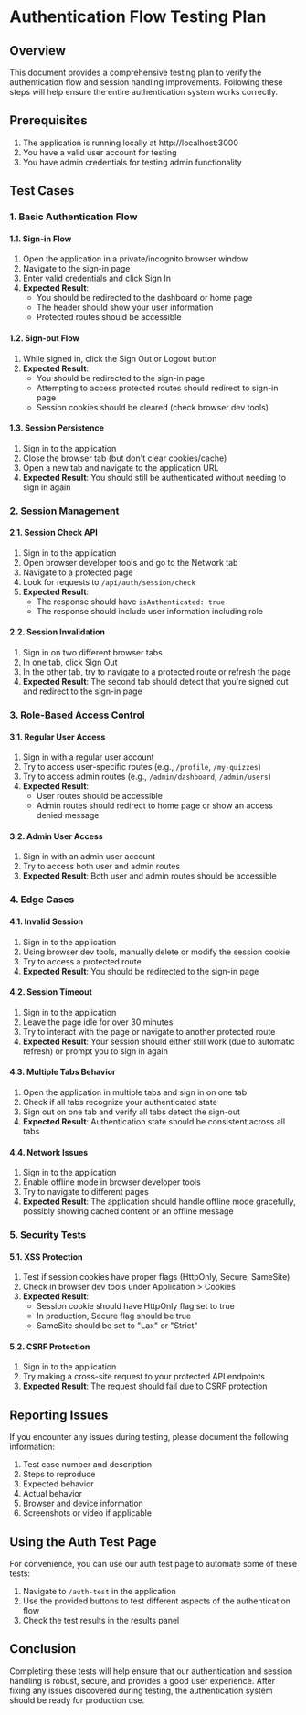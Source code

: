 # Authentication Flow Testing Plan

## Overview
This document provides a comprehensive testing plan to verify the authentication flow and session handling improvements. Following these steps will help ensure the entire authentication system works correctly.

## Prerequisites
1. The application is running locally at http://localhost:3000
2. You have a valid user account for testing
3. You have admin credentials for testing admin functionality

## Test Cases

### 1. Basic Authentication Flow

#### 1.1. Sign-in Flow
1. Open the application in a private/incognito browser window
2. Navigate to the sign-in page
3. Enter valid credentials and click Sign In
4. **Expected Result**: 
   - You should be redirected to the dashboard or home page
   - The header should show your user information
   - Protected routes should be accessible

#### 1.2. Sign-out Flow
1. While signed in, click the Sign Out or Logout button
2. **Expected Result**:
   - You should be redirected to the sign-in page
   - Attempting to access protected routes should redirect to sign-in page
   - Session cookies should be cleared (check browser dev tools)

#### 1.3. Session Persistence
1. Sign in to the application
2. Close the browser tab (but don't clear cookies/cache)
3. Open a new tab and navigate to the application URL
4. **Expected Result**: You should still be authenticated without needing to sign in again

### 2. Session Management

#### 2.1. Session Check API
1. Sign in to the application
2. Open browser developer tools and go to the Network tab
3. Navigate to a protected page
4. Look for requests to `/api/auth/session/check`
5. **Expected Result**: 
   - The response should have `isAuthenticated: true` 
   - The response should include user information including role

#### 2.2. Session Invalidation
1. Sign in on two different browser tabs
2. In one tab, click Sign Out
3. In the other tab, try to navigate to a protected route or refresh the page
4. **Expected Result**: The second tab should detect that you're signed out and redirect to the sign-in page

### 3. Role-Based Access Control

#### 3.1. Regular User Access
1. Sign in with a regular user account
2. Try to access user-specific routes (e.g., `/profile`, `/my-quizzes`)
3. Try to access admin routes (e.g., `/admin/dashboard`, `/admin/users`)
4. **Expected Result**: 
   - User routes should be accessible
   - Admin routes should redirect to home page or show an access denied message

#### 3.2. Admin User Access
1. Sign in with an admin user account
2. Try to access both user and admin routes
3. **Expected Result**: Both user and admin routes should be accessible

### 4. Edge Cases

#### 4.1. Invalid Session
1. Sign in to the application
2. Using browser dev tools, manually delete or modify the session cookie
3. Try to access a protected route
4. **Expected Result**: You should be redirected to the sign-in page

#### 4.2. Session Timeout
1. Sign in to the application
2. Leave the page idle for over 30 minutes
3. Try to interact with the page or navigate to another protected route
4. **Expected Result**: Your session should either still work (due to automatic refresh) or prompt you to sign in again

#### 4.3. Multiple Tabs Behavior
1. Open the application in multiple tabs and sign in on one tab
2. Check if all tabs recognize your authenticated state
3. Sign out on one tab and verify all tabs detect the sign-out
4. **Expected Result**: Authentication state should be consistent across all tabs

#### 4.4. Network Issues
1. Sign in to the application
2. Enable offline mode in browser developer tools
3. Try to navigate to different pages
4. **Expected Result**: The application should handle offline mode gracefully, possibly showing cached content or an offline message

### 5. Security Tests

#### 5.1. XSS Protection
1. Test if session cookies have proper flags (HttpOnly, Secure, SameSite)
2. Check in browser dev tools under Application > Cookies
3. **Expected Result**: 
   - Session cookie should have HttpOnly flag set to true
   - In production, Secure flag should be true
   - SameSite should be set to "Lax" or "Strict"

#### 5.2. CSRF Protection
1. Sign in to the application
2. Try making a cross-site request to your protected API endpoints
3. **Expected Result**: The request should fail due to CSRF protection

## Reporting Issues

If you encounter any issues during testing, please document the following information:

1. Test case number and description
2. Steps to reproduce
3. Expected behavior
4. Actual behavior
5. Browser and device information
6. Screenshots or video if applicable

## Using the Auth Test Page

For convenience, you can use our auth test page to automate some of these tests:

1. Navigate to `/auth-test` in the application
2. Use the provided buttons to test different aspects of the authentication flow
3. Check the test results in the results panel

## Conclusion

Completing these tests will help ensure that our authentication and session handling is robust, secure, and provides a good user experience. After fixing any issues discovered during testing, the authentication system should be ready for production use.
